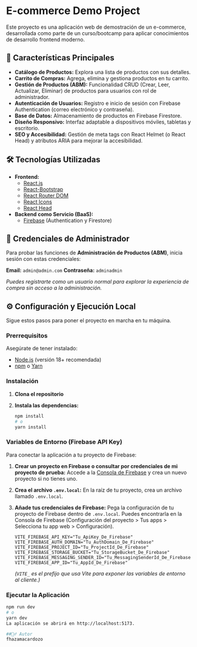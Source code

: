 # E-commerce Demo Project

Este proyecto es una aplicación web de demostración de un e-commerce, desarrollada como parte de un curso/bootcamp para aplicar conocimientos de desarrollo frontend moderno.

## 🚀 Características Principales

* **Catálogo de Productos:** Explora una lista de productos con sus detalles.
* **Carrito de Compras:** Agrega, elimina y gestiona productos en tu carrito.
* **Gestión de Productos (ABM):** Funcionalidad CRUD (Crear, Leer, Actualizar, Eliminar) de productos para usuarios con rol de administrador.
* **Autenticación de Usuarios:** Registro e inicio de sesión con Firebase Authentication (correo electrónico y contraseña).
* **Base de Datos:** Almacenamiento de productos en Firebase Firestore.
* **Diseño Responsivo:** Interfaz adaptable a dispositivos móviles, tabletas y escritorio.
* **SEO y Accesibilidad:** Gestión de meta tags con React Helmet (o React Head) y atributos ARIA para mejorar la accesibilidad.

## 🛠️ Tecnologías Utilizadas

* **Frontend:**
    * [React.js](https://react.dev/)
    * [React-Bootstrap](https://react.bootstrap/)
    * [React Router DOM](https://reactrouter.com/en/main)
    * [React Icons](https://react-icons.github.io/react-icons/)
    * [React Head](https://www.npmjs.com/package/react-head) 
* **Backend como Servicio (BaaS):**
    * [Firebase](https://firebase.google.com/) (Authentication y Firestore)

## 🔑 Credenciales de Administrador

Para probar las funciones de **Administración de Productos (ABM)**, inicia sesión con estas credenciales:

**Email:** `admin@admin.com`
**Contraseña:** `adminadmin`

*Puedes registrarte como un usuario normal para explorar la experiencia de compra sin acceso a la administración.*

## ⚙️ Configuración y Ejecución Local

Sigue estos pasos para poner el proyecto en marcha en tu máquina.

### Prerrequisitos

Asegúrate de tener instalado:
* [Node.js](https://nodejs.org/en/download/) (versión 18+ recomendada)
* [npm](https://www.npmjs.com/get-npm) o [Yarn](https://yarnpkg.com/getting-started/install)

### Instalación

1.  **Clona el repositorio**

2.  **Instala las dependencias:**
    ```bash
    npm install
    # o
    yarn install
    ```

### Variables de Entorno (Firebase API Key)

Para conectar la aplicación a tu proyecto de Firebase:

1.  **Crear un proyecto en Firebase o consultar por credenciales de mi proyecto de prueba:** Accede a la [Consola de Firebase](https://console.firebase.google.com/) y crea un nuevo proyecto si no tienes uno. 
2.  **Crea el archivo `.env.local`:** En la raíz de tu proyecto, crea un archivo llamado `.env.local`.
3.  **Añade tus credenciales de Firebase:** Pega la configuración de tu proyecto de Firebase dentro de `.env.local`. Puedes encontrarla en la Consola de Firebase (Configuración del proyecto > Tus apps > Selecciona tu app web > Configuración).

    ```dotenv
    VITE_FIREBASE_API_KEY="Tu_ApiKey_De_Firebase"
    VITE_FIREBASE_AUTH_DOMAIN="Tu_AuthDomain_De_Firebase"
    VITE_FIREBASE_PROJECT_ID="Tu_ProjectId_De_Firebase"
    VITE_FIREBASE_STORAGE_BUCKET="Tu_StorageBucket_De_Firebase"
    VITE_FIREBASE_MESSAGING_SENDER_ID="Tu_MessagingSenderId_De_Firebase"
    VITE_FIREBASE_APP_ID="Tu_AppId_De_Firebase"
    ```
    *(`VITE_` es el prefijo que usa Vite para exponer las variables de entorno al cliente.)*

### Ejecutar la Aplicación

```bash
npm run dev
# o
yarn dev
La aplicación se abrirá en http://localhost:5173.

##🙋‍♂️ Autor
fhazamacardozo